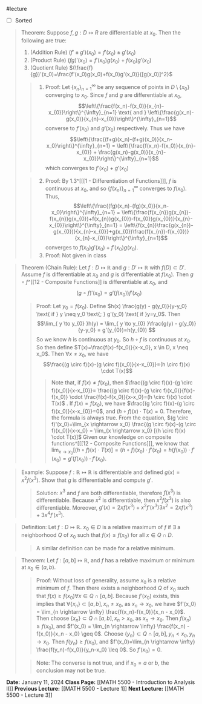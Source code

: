 #lecture 
- [ ] Sorted
>Theorem: Suppose $f, g : D \mapsto R$ are differentiable at $x_0$. Then the following are true:
>1. (Addition Rule) $(f' \pm g')(x_0) = f'(x_0) \pm g'(x_0)$
>2. (Product Rule) $(fg)'(x_0) = f'(x_0)g(x_0)+f(x_0)g'(x_0)$
>3. (Quotient Rule) $(\frac{f}{g})'(x_0)=\frac{f'(x_0)g(x_0)+f(x_0)g'(x_0)}{[g(x_0)]^2}$
>>1. Proof: Let $\{x_n\}^{\infty}_{n=1}$ be any sequence of points in $D \setminus \{x_0\}$ converging to $x_0$. Since $f$ and $g$ are differentiable at $x_0$, $$\left\{\frac{f(x_n)-f(x_0)}{x_{n}-x_{0}}\right\}^{\infty}_{n=1} \text{ and } \left\{\frac{g(x_n)-g(x_0)}{x_{n}-x_{0}}\right\}^{\infty}_{n=1}$$
>>converse to $f'(x_0) \text{ and } g'(x_0)$ respectively. Thus we have $$\left\{\frac{(f+g)(x_n)-(f+g)(x_0)}{x_n-x_0}\right\}^{\infty}_{n=1} = \left\{\frac{f(x_n)-f(x_0)}{x_{n}-x_{0}} + \frac{g(x_n)-g(x_0)}{x_{n}-x_{0}}\right\}^{\infty}_{n=1}$$
>>which converges to $f'(x_0)+g'(x_0)$
>
>>2. Proof: By 1.3^[[[1 - Differentiation of Functions]]],  $f$ is continuous at $x_0$, and so $\{f(x_n)\}^{\infty}_{n=1}$ converges to $f(x_0)$. Thus, $$\left\{\frac{(fg)(x_n)-(fg)(x_0)}{x_n-x_0}\right\}^{\infty}_{n=1} = \left\{\frac{f(x_{n})g(x_{n})-f(x_{n})g(x_{0})+f(x_{n})g(x_{0})-f(x_{0})g(x_{0})}{x_{n}-x_{0}}\right\}^{\infty}_{n=1} = \left\{f(x_{n})\frac{g(x_{n})-g(x_{0})}{x_{n}-x_{0}}+g(x_{0})\frac{f(x_{n})-f(x_{0})}{x_{n}-x_{0}}\right\}^{\infty}_{n=1}$$
>>converges to $f(x_0)g'(x_0) +f'(x_0)g(x_0)$.
>>3. Proof: Not given in class

>Theorem (Chain Rule): Let $f: D \mapsto \mathbb{R}$ and $g: D' \mapsto \mathbb{R}$ with $f(D) \subset D'$. Assume $f$ is differentiable at $x_0$ and $g$ is differentiable at $f(x_0)$. Then $g \circ f$^[[12 - Composite Functions]] is differentiable at  $x_0$, and $$(g \circ f)'(x_{0})=g'(f(x_{0}))f'(x_{0})$$
>>Proof: Let $y_0 = f(x_0)$. Define $h(x) \frac{g(y) - g(y_0)}{y-y_0} \text{ if } y \neq y_0 \text{; } g'(y_0) \text{ if }y=y_0$. Then $$\lim_{ y \to y_{0} }h(y) = \lim_{ y \to y_{0} }\frac{g(y) - g(y_0)}{y-y_0} = g'(y_{0})=h(y_{0}) $$
>>So we know $h$ is continuous at $y_0$. So $h \circ f$ is continuous at $x_0$.
>>So then define $T(x)=\frac{f(x)-f(x_0)}{x-x_0}, x \in D, x \neq x_0$. Then $\forall x \neq x_0$, we have $$\frac{(g \circ f)(x)-(g \circ f)(x_0)}{x-x_{0}}=(h \circ f)(x) \cdot T(x)$$
>>>Note that, if $f(x) \neq f(x_0)$, then $\frac{(g \circ f)(x)-(g \circ f)(x_0)}{x-x_{0}}= \frac{(g \circ f)(x)-(g \circ f)(x_0)}{f(x)-f(x_0)} \cdot \frac{f(x)-f(x_0)}{x-x_0}=(h \circ f)(x) \cdot T(x)$ . If $f(x)=f(x_0)$, we have $\frac{(g \circ f)(x)-(g \circ f)(x_0)}{x-x_{0}}=0$, and $(h \circ f)(x) \cdot T(x)=0$. Therefore, the formula is always true. 
>>From the equation, $(g \circ f)'(x_0)=\lim_{x \rightarrow x_0} \frac{(g \circ f)(x)-(g \circ f)(x_0)}{x-x_0} = \lim_{x \rightarrow x_0} [(h \circ f)(x) \cdot T(x)]$ Given our knowledge on composite functions^[[[12 - Composite Functions]]], we know that $\lim_{x \rightarrow x_0} [(h \circ f)(x) \cdot T(x)] = (h \circ f)(x_0) \cdot f'(x_0) = h(f(x_0)) \cdot f'(x_0)=g'(f(x_0)) \cdot f'(x_0)$. 

>Example: Suppose $f: \mathbb{R} \mapsto \mathbb{R}$ is differentiable and defined $g(x)=x^2f(x^3)$. Show that $g$ is differentiable and compute $g'$. 
>>Solution: $x^3$ and $f$ are both differentiable, therefore $f(x^3)$ is differentiable. Because $x^2$ is differentiable, then $x^2f(x^3)$ is also differentiable. Moreover, $g'(x)=2xf(x^3)+x^2f'(x^3)3x^2=2xf(x^3)+3x^4f'(x^3)$. 

>Definition: Let $f: D \mapsto \mathbb{R}$. $x_0 \in D$ is a relative maximum of $f$ if $\exists$ a neighborhood $Q$ of $x_0$ such that $f(x) \leq f(x_0)$ for all $x \in Q \cap D$. 
>>A similar definition can be made for a relative minimum.

>Theorem: Let $f: [a,b] \mapsto \mathbb{R}$, and $f$ has a relative maximum or minimum at $x_0 \in (a,b)$. 
>>Proof: Without loss of generality, assume $x_0$ is a relative minimum of $f$. Then there exists a neighborhood $Q$ of $x_0$ such that $f(x) \geq f(x_0) \forall x \in Q \cap [a,b]$. Because $f'(x_0)$ exists, this implies that $\forall \{x_n\} \subset [a,b], x_n \neq x_0$, as $x_n \rightarrow x_0$, we have $f'(x_0) = \lim_{n \rightarrow \infty} \frac{f(x_n)-f(x_0)}{x_n - x_0}$.
>>Then choose $\{x_n\} \subset Q \cap [a,b], x_n > x_0$, as $x_n \rightarrow x_0$. Then $f(x_n) \geq f(x_0)$, and $f'(x_0) = \lim_{n \rightarrow \infty} \frac{f(x_n) - f(x_0)}{x_n - x_0} \geq 0$. 
>>Choose $\{y_n\} \subset Q \cap [a,b], y_n < x_0, y_n \rightarrow x_0$. Then $f(y_n) \geq f(x_0)$, and $f'(x_0)=\lim_{n \rightarrow \infty} \frac{f(y_n)-f(x_0)}{y_n-x_0} \leq 0$. So $f'(x_0) = 0$. 
>
>>Note: The converse is not true, and if $x_0=a$ or $b$, the conclusion may not be true.

**Date:** January 11, 2024
**Class Page:** [[MATH 5500 - Introduction to Analysis II]]
**Previous Lecture:** [[MATH 5500 - Lecture 1]]
**Next Lecture:** [[MATH 5500 - Lecture 3]]